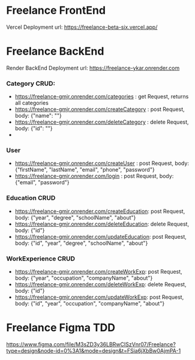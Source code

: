 # Freelance FrontEnd
Vercel Deployment url: https://freelance-beta-six.vercel.app/


# Freelance BackEnd
Render BackEnd Deployment url: https://freelance-ykar.onrender.com

### Category CRUD:
- https://freelance-gmjr.onrender.com/categories : get Request, returns all categories
- https://freelance-gmjr.onrender.com/createCategory : post Request, body: {"name": ""}
- https://freelance-gmjr.onrender.com/deleteCategory : delete Request, body: {"id": ""}
- 
### User
- https://freelance-gmjr.onrender.com/createUser : post Request, body: {"firstName", "lastName", "email", "phone", "password"}
- https://freelance-gmjr.onrender.com/login : post Request, body: {"email", "password"}
  
### Education CRUD
- https://freelance-gmjr.onrender.com/createEducation: post Request, body: {"year", "degree", "schoolName", "about"}
- https://freelance-gmjr.onrender.com/deleteEducation: delete Request, body: {"id"}
- https://freelance-gmjr.onrender.com/updateEducation: post Request, body: {"id", "year", "degree", "schoolName", "about"}
  
### WorkExperience CRUD
- https://freelance-gmjr.onrender.com/createWorkExp: post Request, body: {"year", "occupation", "companyName", "about"}
- https://freelance-gmjr.onrender.com/deleteWorkExp: delete Request, body: {"id"}
- https://freelance-gmjr.onrender.com/updateWorkExp: post Request, body: {"id", "year", "occupation", "companyName", "about"}

# Freelance Figma TDD
https://www.figma.com/file/M3sZD3y36LBRwCISzVnr07/Freelance?type=design&node-id=0%3A1&mode=design&t=FSia6jXbBw0AjmPA-1
